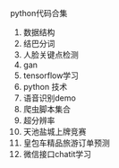 python代码合集

1. 数据结构
2. 结巴分词
3. 人脸关键点检测
4. gan
5. tensorflow学习
6. python 技术
7. 语音识别demo
8. 爬虫脚本集合
9. 超分辨率
10. 天池盐城上牌竞赛
11. 皇包车精品旅游订单预测
12. 微信接口chatit学习